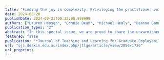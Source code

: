 ```yaml
---
title: "Finding the joy in complexity: Privileging the practitioner voice in graduate employability"
date: 2024-06-28
publishDate: 2024-09-23T00:32:00.999999
authors: ["Lauren Hansen", "Bonnie Dean", "Michael Healy", "Deanne Gannaway", "Barbie Panther", "Jamie Mustard"]
publication_types: "2"
abstract: "In this special issue, we are proud to share the unvarnished stories, practical strategies, and insightful provocations from the people who answer the phone when things go wrong on placement, who bear witness to another rejected application and fight for recognition of their contribution to teaching and learning. We have used the term graduate employability practitionerto reflect the diversity of roles contributing to student success in various ways. This term extends the practice beyond work-integrated and career development learning in the curriculum or the role of the career service. This term highlights the collective responsibility of all teaching and student support staff to help students recognise the capabilities they develop through their learning journey (Smith et al., 2018). Moreover, we have a collective obligation to elevate and celebrate quality practice".
featured: false
publication: "*Journal of Teaching and Learning for Graduate Employability*"
url: "ojs.deakin.edu.au/index.php/jtlge/article/view/2056/1726"
url_preprint:
---
```

